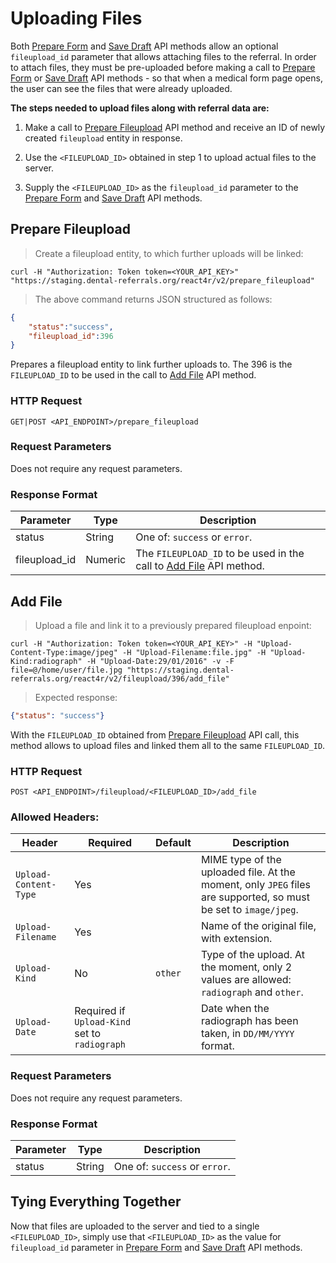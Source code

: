# Uploading Files

Both [Prepare Form](#prepare-form) and [Save Draft](#save-draft) API methods allow an optional `fileupload_id` parameter that allows attaching files to the referral. In order to attach files, they must be pre-uploaded before making a call to [Prepare Form](#prepare-form) or [Save Draft](#save-draft) API methods - so that when a medical form page opens, the user can see the files that were already uploaded.

**The steps needed to upload files along with referral data are:**

1. Make a call to [Prepare Fileupload](#prepare-fileupload) API method and receive an ID of newly created `fileupload` entity in response.

2. Use the `<FILEUPLOAD_ID>` obtained in step 1 to upload actual files to the server.

3. Supply the `<FILEUPLOAD_ID>` as the `fileupload_id` parameter to the [Prepare Form](#prepare-form) and [Save Draft](#save-draft) API methods.

## Prepare Fileupload

> Create a fileupload entity, to which further uploads will be linked:

```shell
curl -H "Authorization: Token token=<YOUR_API_KEY>" "https://staging.dental-referrals.org/react4r/v2/prepare_fileupload"
```

> The above command returns JSON structured as follows:

```json
{
	"status":"success",
	"fileupload_id":396
}
```

Prepares a fileupload entity to link further uploads to. The 396 is the `FILEUPLOAD_ID` to be used in the call to [Add File](#add-file) API method.

### HTTP Request

`GET|POST <API_ENDPOINT>/prepare_fileupload`

### Request Parameters

Does not require any request parameters.

### Response Format

Parameter | Type | Description
--------- | ---- | ------------
status | String | One of: `success` or `error`.
fileupload_id | Numeric | The `FILEUPLOAD_ID` to be used in the call to [Add File](#add-file) API method.


## Add File

> Upload a file and link it to a previously prepared fileupload enpoint:

```shell
curl -H "Authorization: Token token=<YOUR_API_KEY>" -H "Upload-Content-Type:image/jpeg" -H "Upload-Filename:file.jpg" -H "Upload-Kind:radiograph" -H "Upload-Date:29/01/2016" -v -F file=@/home/user/file.jpg "https://staging.dental-referrals.org/react4r/v2/fileupload/396/add_file"
```

> Expected response:

```json
{"status": "success"}
```

With the `FILEUPLOAD_ID` obtained from [Prepare Fileupload](#prepare-fileupload) API call, this method allows to upload files and linked them all to the same `FILEUPLOAD_ID`.

### HTTP Request

`POST <API_ENDPOINT>/fileupload/<FILEUPLOAD_ID>/add_file`

### Allowed Headers:

Header | Required | Default | Description
------ | -------- | ------- | ------------
`Upload-Content-Type` | Yes | | MIME type of the uploaded file. At the moment, only `JPEG` files are supported, so must be set to `image/jpeg`.
`Upload-Filename`| Yes | | Name of the original file, with extension.
`Upload-Kind` | No | `other` | Type of the upload. At the moment, only 2 values are allowed: `radiograph` and `other`.
`Upload-Date`| Required if `Upload-Kind` set to `radiograph` | | Date when the radiograph has been taken, in `DD/MM/YYYY` format.

### Request Parameters

Does not require any request parameters.

### Response Format

Parameter | Type | Description
--------- | ---- | ------------
status | String | One of: `success` or `error`.

## Tying Everything Together

Now that files are uploaded to the server and tied to a single `<FILEUPLOAD_ID>`, simply use that `<FILEUPLOAD_ID>` as the value for `fileupload_id` parameter in [Prepare Form](#prepare-form) and [Save Draft](#save-draft) API methods.

